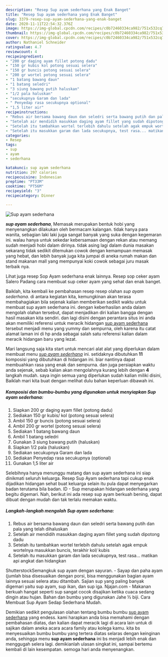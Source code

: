 ```yaml
---
description: "Resep Sup ayam sederhana yang Enak Banget"
title: "Resep Sup ayam sederhana yang Enak Banget"
slug: 3379-resep-sup-ayam-sederhana-yang-enak-banget
date: 2020-11-11T22:54:32.376Z
image: https://img-global.cpcdn.com/recipes/c0b72460334ca982/751x532cq70/sup-ayam-sederhana-foto-resep-utama.jpg
thumbnail: https://img-global.cpcdn.com/recipes/c0b72460334ca982/751x532cq70/sup-ayam-sederhana-foto-resep-utama.jpg
cover: https://img-global.cpcdn.com/recipes/c0b72460334ca982/751x532cq70/sup-ayam-sederhana-foto-resep-utama.jpg
author: Nathaniel Schneider
ratingvalue: 4.7
reviewcount: 4
recipeingredient:
- "200 gr daging ayam fillet potong dadu"
- "150 gr kubis kol potong sesuai selera"
- "150 gr buncis potong sesuai selera"
- "200 gr wortel potong sesuai selera"
- "1 batang bawang daun"
- "1 batang seledri"
- "3 siung bawang putih haluskan"
- "1/2 pala haluskan"
- "secukupnya Garam dan lada"
- " Penyedap rasa secukupnya optional"
- "1,5 liter air"
recipeinstructions:
- "Rebus air bersama bawang daun dan seledri serta bawang putih dan pala yang telah dihaluskan"
- "Setelah air mendidih masukkan daging ayam fillet yang sudah dipotong dadu"
- "Setelah itu tambahkan wortel terlebih dahulu setelah agak empuk wortelnya masukkan buncis, terakhir kol/ kubis"
- "Setelah itu masukkan garam dan lada secukupnya, test rasa... matikan api angkat dan hidangkan"
categories:
- Resep
tags:
- sup
- ayam
- sederhana

katakunci: sup ayam sederhana 
nutrition: 297 calories
recipecuisine: Indonesian
preptime: "PT33M"
cooktime: "PT56M"
recipeyield: "3"
recipecategory: Dinner

---
```



![Sup ayam sederhana](https://img-global.cpcdn.com/recipes/c0b72460334ca982/751x532cq70/sup-ayam-sederhana-foto-resep-utama.jpg)

<b><i>sup ayam sederhana</i></b>, Memasak merupakan bentuk hobi yang menyenangkan dilakukan oleh bermacam kalangan. tidak hanya para wanita, sebagian laki laki juga sangat banyak yang suka dengan kegemaran ini. walau hanya untuk sekedar kebersamaan dengan rekan atau memang sudah menjadi hobi dalam dirinya. tidak asing lagi dalam dunia masakan sekarang tidak sedikit ditemukan cowok dengan kemampuan memasak yang hebat, dan lebih banyak juga kita jumpai di aneka rumah makan dan stand makanan mall yang mempunyai koki cowok sebagai juru masak terbaik nya.

Lihat juga resep Sop Ayam sederhana enak lainnya. Resep sop ceker ayam Salero Padang cara membuat sup ceker ayam yang sehat dan enak banget.

Baiklah, kita kembali ke pembahasan resep resep olahan <i>sup ayam sederhana</i>. di antara kegiatan kita, kemungkinan akan terasa membahagiakan bila sejenak kalian memberikan sedikit waktu untuk membuat sup ayam sederhana ini. dengan keberhasilan anda dalam mengolah olahan tersebut, dapat menjadikan diri kalian bangga dengan hasil masakan kita sendiri. dan lagi disini dengan perantara situs ini anda akan memiliki referensi untuk meracik hidangan <u>sup ayam sederhana</u> tersebut menjadi menu yang yummy dan sempurna, oleh karena itu catat alamat laman ini di hp anda sebagai salah satu referensi kalian dalam meracik hidangan baru yang lezat.


Mari langsung saja kita start untuk mencari alat alat yang diperlukan dalam membuat menu <u><i>sup ayam sederhana</i></u> ini. setidaknya dibutuhkan <b>11</b> komposisi yang dibutuhkan di hidangan ini. biar nantinya dapat membuahkan rasa yang enak dan sempurna. dan juga persiapkan waktu anda sejenak, sebab kalian akan mengolahnya kurang lebih dengan <b>4</b> langkah mudah. saya ingin semua yang diperlukan sudah kalian miliki disini, Baiklah mari kita buat dengan melihat dulu bahan keperluan dibawah ini.

<!--inarticleads1-->

##### Komposisi dan bumbu-bumbu yang digunakan untuk menyiapkan Sup ayam sederhana:

1. Siapkan 200 gr daging ayam fillet (potong dadu)
1. Sediakan 150 gr kubis/ kol (potong sesuai selera)
1. Ambil 150 gr buncis (potong sesuai selera)
1. Ambil 200 gr wortel (potong sesuai selera)
1. Sediakan 1 batang bawang daun
1. Ambil 1 batang seledri
1. Gunakan 3 siung bawang putih (haluskan)
1. Siapkan 1/2 pala (haluskan)
1. Sediakan secukupnya Garam dan lada
1. Sediakan  Penyedap rasa secukupnya (optional)
1. Gunakan 1,5 liter air


Selebihnya hanya menunggu matang dan sup ayam sederhana ini siap dinikmati seluruh keluarga. Resep Sup Ayam sederhana tapi cukup enak dijadikan hidangan sehat buat keluarga selain itu pula dapat menyegarkan badan terutama bila badan. ID - Sup merupakan hidangan sederhana yang begitu digemari. Nah, berikut ini ada resep sup ayam berkuah bening, dapat dibuat dengan mudah dan tak terlalu memakan waktu. 

<!--inarticleads2-->

##### Langkah-langkah mengolah Sup ayam sederhana:

1. Rebus air bersama bawang daun dan seledri serta bawang putih dan pala yang telah dihaluskan
1. Setelah air mendidih masukkan daging ayam fillet yang sudah dipotong dadu
1. Setelah itu tambahkan wortel terlebih dahulu setelah agak empuk wortelnya masukkan buncis, terakhir kol/ kubis
1. Setelah itu masukkan garam dan lada secukupnya, test rasa... matikan api angkat dan hidangkan


ShutterstockSemangkuk sup ayam dengan sayuran. - Sayap dan paha ayam (jumlah bisa disesuaikan dengan porsi, bisa menggunakan bagian ayam lainnya sesuai selera atau ditambah. Sajian sup yang paling banyak digemari yaitu sup ayam, sup ikan, dan sup iga. Njajan.com - Makanan berkuah hangat seperti sup sangat cocok disajikan ketika cuaca sedang dingin atau hujan. Bahan dan bumbu yang digunakan Jahe ½ biji. Cara Membuat Sup Ayam Sedap Sederhana Mudah. 

Demikian sedikit pengulasan olahan tentang bumbu bumbu <u>sup ayam sederhana</u> yang endess. kami harapkan anda bisa memahami dengan pembahasan diatas, dan kalian dapat meracik lagi di acara lain untuk di sajikan dalam aneka acara acara family atau kolega kamu. kita bs menyesuaikan bumbu bumbu yang tertera diatas selaras dengan keinginan anda, sehingga menu <b>sup ayam sederhana</b> ini bs menjadi lebih enak dan menggugah selera lagi. demikianlah ulasan singkat ini, sampai bertemu kembali di lain kesempatan. semoga hari anda menyenangkan.
